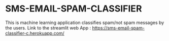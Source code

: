 # SMS-EMAIL-SPAM-CLASSIFIER
This is machine learning application classifies spam/not spam messages by the users.
Link to the streamlit web App : https://sms-email-spam-classifier-c.herokuapp.com/ 
